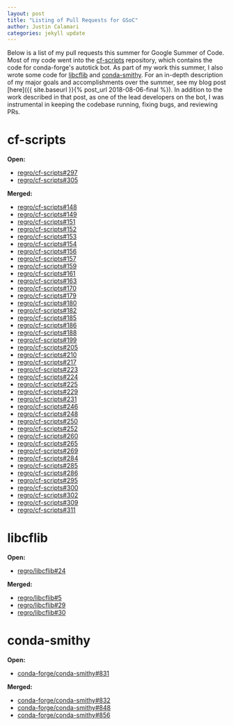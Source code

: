 ```yaml
---
layout: post
title: "Listing of Pull Requests for GSoC"
author: Justin Calamari
categories: jekyll update
---
```


Below is a list of my pull requests this summer for Google Summer of Code.
Most of my code went into the
[cf-scripts](https://github.com/regro/cf-scripts) repository, which contains
the code for conda-forge's autotick bot. As part of my work this summer, I
also wrote some code for [libcflib](https://github.com/regro/libcflib) and
[conda-smithy](https://github.com/conda-forge/conda-smithy). For an in-depth
description of my major goals and accomplishments over the summer, see my
blog post [here]({{ site.baseurl }}{% post_url 2018-08-06-final %}). In
addition to the work described in that post, as one of the lead
developers on the bot, I was instrumental in keeping the codebase running,
fixing bugs, and reviewing PRs.

# cf-scripts

**Open:**
- [regro/cf-scripts#297](https://github.com/regro/cf-scripts/pull/297)
- [regro/cf-scripts#305](https://github.com/regro/cf-scripts/pull/305)

**Merged:**
- [regro/cf-scripts#148](https://github.com/regro/cf-scripts/pull/148)
- [regro/cf-scripts#149](https://github.com/regro/cf-scripts/pull/149)
- [regro/cf-scripts#151](https://github.com/regro/cf-scripts/pull/151)
- [regro/cf-scripts#152](https://github.com/regro/cf-scripts/pull/152)
- [regro/cf-scripts#153](https://github.com/regro/cf-scripts/pull/153)
- [regro/cf-scripts#154](https://github.com/regro/cf-scripts/pull/154)
- [regro/cf-scripts#156](https://github.com/regro/cf-scripts/pull/156)
- [regro/cf-scripts#157](https://github.com/regro/cf-scripts/pull/157)
- [regro/cf-scripts#159](https://github.com/regro/cf-scripts/pull/159)
- [regro/cf-scripts#161](https://github.com/regro/cf-scripts/pull/161)
- [regro/cf-scripts#163](https://github.com/regro/cf-scripts/pull/163)
- [regro/cf-scripts#170](https://github.com/regro/cf-scripts/pull/170)
- [regro/cf-scripts#179](https://github.com/regro/cf-scripts/pull/179)
- [regro/cf-scripts#180](https://github.com/regro/cf-scripts/pull/180)
- [regro/cf-scripts#182](https://github.com/regro/cf-scripts/pull/182)
- [regro/cf-scripts#185](https://github.com/regro/cf-scripts/pull/185)
- [regro/cf-scripts#186](https://github.com/regro/cf-scripts/pull/186)
- [regro/cf-scripts#188](https://github.com/regro/cf-scripts/pull/188)
- [regro/cf-scripts#199](https://github.com/regro/cf-scripts/pull/199)
- [regro/cf-scripts#205](https://github.com/regro/cf-scripts/pull/205)
- [regro/cf-scripts#210](https://github.com/regro/cf-scripts/pull/210)
- [regro/cf-scripts#217](https://github.com/regro/cf-scripts/pull/217)
- [regro/cf-scripts#223](https://github.com/regro/cf-scripts/pull/223)
- [regro/cf-scripts#224](https://github.com/regro/cf-scripts/pull/224)
- [regro/cf-scripts#225](https://github.com/regro/cf-scripts/pull/225)
- [regro/cf-scripts#229](https://github.com/regro/cf-scripts/pull/229)
- [regro/cf-scripts#231](https://github.com/regro/cf-scripts/pull/231)
- [regro/cf-scripts#246](https://github.com/regro/cf-scripts/pull/246)
- [regro/cf-scripts#248](https://github.com/regro/cf-scripts/pull/248)
- [regro/cf-scripts#250](https://github.com/regro/cf-scripts/pull/250)
- [regro/cf-scripts#252](https://github.com/regro/cf-scripts/pull/252)
- [regro/cf-scripts#260](https://github.com/regro/cf-scripts/pull/260)
- [regro/cf-scripts#265](https://github.com/regro/cf-scripts/pull/265)
- [regro/cf-scripts#269](https://github.com/regro/cf-scripts/pull/269)
- [regro/cf-scripts#284](https://github.com/regro/cf-scripts/pull/284)
- [regro/cf-scripts#285](https://github.com/regro/cf-scripts/pull/285)
- [regro/cf-scripts#286](https://github.com/regro/cf-scripts/pull/286)
- [regro/cf-scripts#295](https://github.com/regro/cf-scripts/pull/295)
- [regro/cf-scripts#300](https://github.com/regro/cf-scripts/pull/300)
- [regro/cf-scripts#302](https://github.com/regro/cf-scripts/pull/302)
- [regro/cf-scripts#309](https://github.com/regro/cf-scripts/pull/309)
- [regro/cf-scripts#311](https://github.com/regro/cf-scripts/pull/311)

# libcflib

**Open:**
- [regro/libcflib#24](https://github.com/regro/libcflib/pull/24)

**Merged:**
- [regro/libcflib#5](https://github.com/regro/libcflib/pull/5)
- [regro/libcflib#29](https://github.com/regro/libcflib/pull/29)
- [regro/libcflib#30](https://github.com/regro/libcflib/pull/30)

# conda-smithy

**Open:**
- [conda-forge/conda-smithy#831](https://github.com/conda-forge/conda-smithy/pull/831)

**Merged:**
- [conda-forge/conda-smithy#832](https://github.com/conda-forge/conda-smithy/pull/832)
- [conda-forge/conda-smithy#848](https://github.com/conda-forge/conda-smithy/pull/848)
- [conda-forge/conda-smithy#856](https://github.com/conda-forge/conda-smithy/pull/856)
